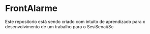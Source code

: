 # FrontAlarme
Este repositorio está sendo criado com intuito de aprendizado para o desenvolvimento de um trabalho para o SesiSenai/Sc
